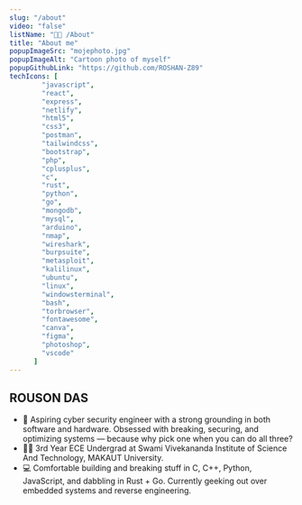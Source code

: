 ```yaml
---
slug: "/about"
video: "false"
listName: "👨‍💻 /About"
title: "About me"
popupImageSrc: "mojephoto.jpg"
popupImageAlt: "Cartoon photo of myself"
popupGithubLink: "https://github.com/ROSHAN-Z89"
techIcons: [
        "javascript",
        "react", 
        "express",
        "netlify",
        "html5",
        "css3",
        "postman",
        "tailwindcss",
        "bootstrap", 
        "php",
        "cplusplus", 
        "c",
        "rust",
        "python",
        "go",
        "mongodb",
        "mysql",
        "arduino",
        "nmap",
        "wireshark",
        "burpsuite",
        "metasploit",
        "kalilinux",
        "ubuntu",
        "linux",
        "windowsterminal",
        "bash",
        "torbrowser",
        "fontawesome",
        "canva",
        "figma",
        "photoshop",
        "vscode"
      ]
---
```


## ROUSON DAS

- 🔐 Aspiring cyber security engineer with a strong grounding in both software and hardware. Obsessed with breaking, securing, and optimizing systems — because why pick one when you can do all three?
- 👨‍🎓 3rd Year ECE Undergrad at Swami Vivekananda Institute of Science And Technology, MAKAUT University. 
- 💻 Comfortable building and breaking stuff in C, C++, Python, JavaScript, and dabbling in Rust + Go. Currently geeking out over embedded systems and reverse engineering.


